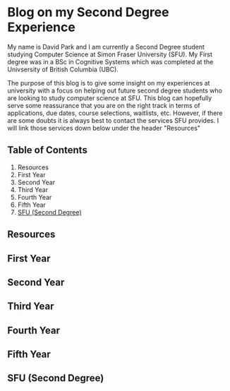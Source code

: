 <html>
  <div>
    <h1>Blog on my Second Degree Experience</h1>
      <p> My name is David Park and I am currently a Second Degree student studying Computer Science at Simon Fraser University  
      (SFU). My First degree was in a BSc in Cognitive Systems which was completed at the Univsersity of British Columbia (UBC).
      </p>
      <p>The purpose of this blog is to give some insight on my experiences at university with a focus on helping out future
      second degree students who are looking to study computer science at SFU. This blog can hopefully serve some reassurance
      that you are on the right track in terms of applications, due dates, course selections, waitlists, etc. However, if there 
      are some doubts it is always best to contact the services SFU provides. I will link those services down below under the 
      header "Resources"
      </p>
  </div>
  
  <div>
  <h2> Table of Contents </h2>
  <ol>
    <li> Resources </li>
    <li> First Year </li>
    <li> Second Year </li>
    <li> Third Year </li>
    <li> Fourth Year </li>
    <li> Fifth Year </li>
    <li> <a href="#SFU-header"> SFU (Second Degree) </a> </li>
  </ol>
  </div>
  
  <div>
  <h2> Resources </h2>
  
  <h2> First Year </h2>
  <h2> Second Year </h2>
  <h2> Third Year </h2>
  <h2> Fourth Year </h2>
  <h2> Fifth Year </h2>
  <h2 id="SFU-header"> SFU (Second Degree) </h2>







</html>


<!--
a (anchor) elements can also be used to create internal links to jump to different sections within a webpage.

To create an internal link, you assign a link's href attribute to a hash symbol # plus the value of the id attribute for the element that you want to internally link to, usually further down the page. You then need to add the same id attribute to the element you are linking to. An id is an attribute that uniquely describes an element.

Below is an example of an internal anchor link and its target element:

<a href="#contacts-header">Contacts</a>
...
<h2 id="contacts-header">Contacts</h2>
When users click the Contacts link, they'll be taken to the section of the webpage with the Contacts header element.

Change your external link to an internal link by changing the href attribute to "#footer" and the text from "cat photos" to "Jump to Bottom".

Remove the target="_blank" attribute from the anchor tag since this causes the linked document to open in a new window tab.

Then add an id attribute with a value of "footer" to the <footer> element at the bottom of the page.
-->
